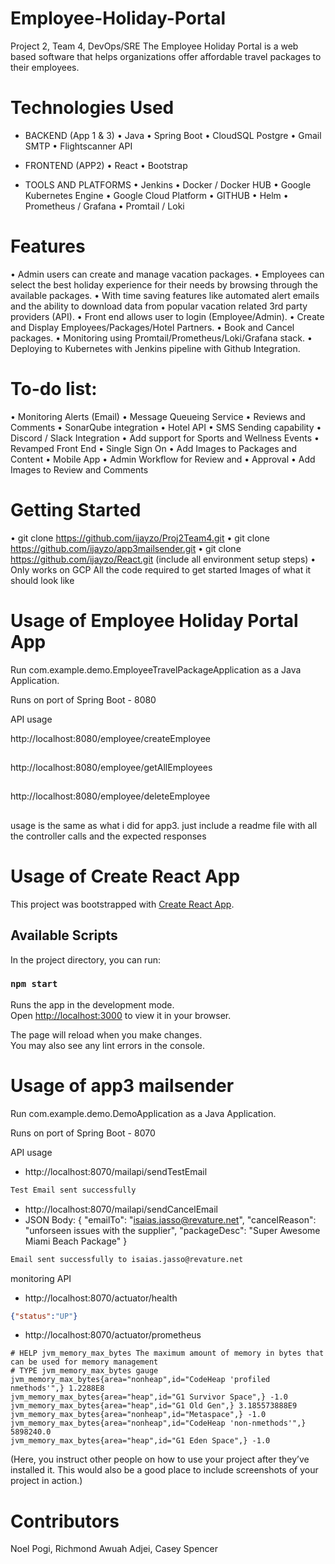 # Employee-Holiday-Portal
Project 2, Team 4, DevOps/SRE 
The Employee Holiday Portal is a web based software that helps organizations offer affordable travel packages to their employees.

# Technologies Used
- BACKEND (App 1 & 3)
•  Java
• Spring Boot
• CloudSQL Postgre
• Gmail SMTP
• Flightscanner API

- FRONTEND (APP2)
• React
• Bootstrap

- TOOLS AND PLATFORMS
• Jenkins
• Docker / Docker HUB
• Google Kubernetes Engine
• Google Cloud Platform
• GITHUB
• Helm
• Prometheus / Grafana
• Promtail / Loki

# Features
• Admin users can create and manage vacation packages.
• Employees can select the best holiday experience for their needs by browsing through the available packages.
• With time saving features like automated alert emails and the ability to download data from popular vacation related 3rd party providers (API).
• Front end allows user to login (Employee/Admin).
• Create and Display Employees/Packages/Hotel Partners.
• Book and Cancel packages.
• Monitoring using Promtail/Prometheus/Loki/Grafana stack.
• Deploying to Kubernetes with Jenkins pipeline with Github Integration.

# To-do list:
• Monitoring Alerts (Email)
• Message Queueing Service
• Reviews and Comments
• SonarQube integration
• Hotel API
• SMS Sending capability
• Discord / Slack Integration
• Add support for Sports and Wellness Events
• Revamped Front End
• Single Sign On
• Add Images to Packages and Content
• Mobile App
• Admin Workflow for Review and
• Approval
• Add Images to Review and Comments

# Getting Started
• git clone https://github.com/ijayzo/Proj2Team4.git
• git clone https://github.com/ijayzo/app3mailsender.git
• git clone https://github.com/ijayzo/React.git 
(include all environment setup steps)
• Only works on GCP
All the code required to get started
Images of what it should look like

# Usage of Employee Holiday Portal App

Run com.example.demo.EmployeeTravelPackageApplication as a Java Application.

Runs on port of Spring Boot - 8080

API usage

http://localhost:8080/employee/createEmployee

##

http://localhost:8080/employee/getAllEmployees

##

http://localhost:8080/employee/deleteEmployee

##

usage is the same as what i did for app3.  just include a readme file with all the controller calls and the expected responses

# Usage of Create React App

This project was bootstrapped with [Create React App](https://github.com/facebook/create-react-app).

## Available Scripts

In the project directory, you can run:

### `npm start`

Runs the app in the development mode.\
Open [http://localhost:3000](http://localhost:3000) to view it in your browser.

The page will reload when you make changes.\
You may also see any lint errors in the console.


# Usage of app3 mailsender

Run com.example.demo.DemoApplication as a Java Application.

Runs on port of Spring Boot - 8070

API usage

- http://localhost:8070/mailapi/sendTestEmail

```txt
Test Email sent successfully
```

- http://localhost:8070/mailapi/sendCancelEmail
- JSON Body: {
  "emailTo": "isaias.jasso@revature.net",
  "cancelReason": "unforseen issues with the supplier",
  "packageDesc": "Super Awesome Miami Beach Package"
  }

```txt
Email sent successfully to isaias.jasso@revature.net
```
monitoring API
- http://localhost:8070/actuator/health

```json
{"status":"UP"}
```

- http://localhost:8070/actuator/prometheus
```properties
# HELP jvm_memory_max_bytes The maximum amount of memory in bytes that can be used for memory management
# TYPE jvm_memory_max_bytes gauge
jvm_memory_max_bytes{area="nonheap",id="CodeHeap 'profiled nmethods'",} 1.2288E8
jvm_memory_max_bytes{area="heap",id="G1 Survivor Space",} -1.0
jvm_memory_max_bytes{area="heap",id="G1 Old Gen",} 3.185573888E9
jvm_memory_max_bytes{area="nonheap",id="Metaspace",} -1.0
jvm_memory_max_bytes{area="nonheap",id="CodeHeap 'non-nmethods'",} 5898240.0
jvm_memory_max_bytes{area="heap",id="G1 Eden Space",} -1.0
```
(Here, you instruct other people on how to use your project after they’ve installed it. This would also be a good place to include screenshots of your project in action.)

# Contributors
Noel Pogi, Richmond Awuah Adjei, Casey Spencer
